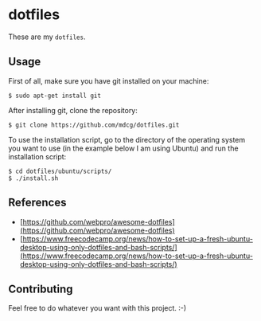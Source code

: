 # dotfiles

These are my `dotfiles`.

## Usage

First of all, make sure you have git installed on your machine:

```
$ sudo apt-get install git
```

After installing git, clone the repository:

```
$ git clone https://github.com/mdcg/dotfiles.git
```

To use the installation script, go to the directory of the operating system you want to use (in the example below I am using Ubuntu) and run the installation script:

```
$ cd dotfiles/ubuntu/scripts/
$ ./install.sh
```

## References

* [https://github.com/webpro/awesome-dotfiles](https://github.com/webpro/awesome-dotfiles)
* [https://www.freecodecamp.org/news/how-to-set-up-a-fresh-ubuntu-desktop-using-only-dotfiles-and-bash-scripts/](https://www.freecodecamp.org/news/how-to-set-up-a-fresh-ubuntu-desktop-using-only-dotfiles-and-bash-scripts/)

## Contributing

Feel free to do whatever you want with this project. :-)
